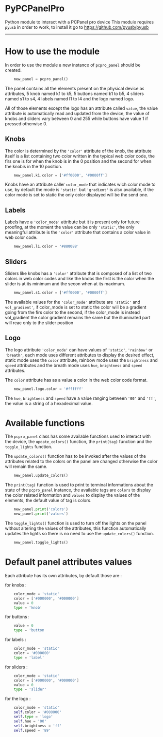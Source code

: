 # PyPCPanelPro

Python module to interact with a PCPanel pro device
This module requires `pyusb` in order to work, to install it go to https://github.com/pyusb/pyusb

---

# How to use the module

In order to use the module a new instance of `pcpro_panel` should be created.

```python
    new_panel = pcpro_panel()
```
The panel contains all the elements present on the physical device as attributes, 5 knob named k1 to k5, 5 buttons named b1 to b5, 4 sliders named s1 to s4, 4 labels named l1 to l4 and the logo named logo.

All of those elements except the logo has an attribute called `value`, the value attribute is automatically read and updated from the device, the value of knobs and sliders vary between 0 and 255 while buttons have value 1 if pressed otherwise 0.

## Knobs

The color is determined by the `'color'` attribute of the knob, the attribute itself is a list containing two color written in the typical web color code, the firs one is for when the knob is in the 0 position and the second for when the knobis in the 10 position.

```python
    new_panel.k1.color = ['#ff0000', '#0000ff']
```

Knobs have an attribute caller `color_mode` that indicates wich color mode to use, by default the mode is `'static'` but `'gradient'` is also available, if the color mode is set to static the only color displayed will be the send one.

## Labels

Labels have a `'color_mode'` attribute but it is present only for future proofing, at the moment the value can be only `'static'`, the only meaningful attribute is the `'color'` attribute that contains a color value in web color code.

```python
    new_panel.l1.color = '#880088'
```

## Sliders

Sliders like knobs has a `'color'` attribute that is composed of a list of two colors in web color codes and like the knobs the first is the color when the slider is at its minimum and the secon when at its maximum.

```python
    new_panel.s1.color = ['#ff0000', '#0000ff']
```

The available values for the `'color_mode'` attribute are `'static'` and `vol_gradient'`, if color_mode is set to static the color will be a gradient going from the firs  color to the second, if the color_mode is instead vol_gradient the color gradient remains the same but the illuminated part will reac only to the slider position

## Logo

The logo attribute `'color_mode'` can have values of `'static'`, `'rainbow'` or `'breath'`, each mode uses different attributes to display the desired effect, static mode uses the `color` attribute, rainbow mode uses the `brightness` and `speed` attributes and the breath mode uses `hue`, `brightness` and `speed` attributes.

The `color` attribute has as a value a color in the web color code format.

```python
    new_panel.logo.color = '#ffffff'
```

The `hue`, `brightness` and `speed` have a value ranging between `'00'` and `'ff'`, the value is a string of a hexadecimal value.

# Available functions

The `pcpro_panel` class has some available functions used to interact with the device, the `update_colors()` function, the  `print(tag)` function and the `toggle_lights` function.

The `update_colors()` function has to be invoked after the values of the attributes related to the colors on the panel are changed otherwise the color will remain the same.

```python
    new_panel.update_colors()
```

The  `print(tag)` function is used to print to terminal informations about the state of the `pcpro_panel` instance, the available tags are `colors` to display the color related information and `values` to display the values of the elements, the default value of tag is colors.

```python
    new_panel.print('colors')
    new_panel.print('values')
```

The `toggle_lights()` function is used to turn off the lights on the panel without altering the values of the attributes, this function automatically updates the lights so there is no need to use the `update_colors()` function.

```python
    new_panel.toggle_lights()
```

# Default panel attributes values

Each attribute has its own attributes, by default those are :

for knobs :

```python
    color_mode = 'static'
    color = ['#000000', '#000000']
    value = 0
    type = 'knob'
```

for buttons :

```python
    value = 0
    type = 'button
```

for  labels :

```python
    color_mode = 'static'
    color = '#000000'
    type = 'label'
```

for sliders :

```python
    color_mode = 'static'
    color = ['#000000', '#000000']
    value = 0
    type = 'slider'
```

for the logo :

```python
    color_mode = 'static'
    self.color = '#000000'
    self.type = 'logo'
    self.hue = '00'
    self.brightness = 'ff'
    self.speed = '89'
```
